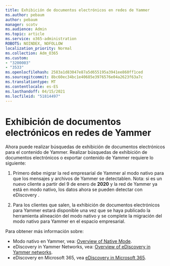 ```yaml
---
title: Exhibición de documentos electrónicos en redes de Yammer
ms.author: pebaum
author: pebaum
manager: scotv
ms.audience: Admin
ms.topic: article
ms.service: o365-administration
ROBOTS: NOINDEX, NOFOLLOW
localization_priority: Normal
ms.collection: Adm_O365
ms.custom:
- "3200003"
- "3533"
ms.openlocfilehash: 2583a1d83047e87a5d655195a3941ee860ff1ced
ms.sourcegitcommit: 8bc60ec34bc1e40685e3976576e04a2623f63a7c
ms.translationtype: MT
ms.contentlocale: es-ES
ms.lasthandoff: 04/15/2021
ms.locfileid: "51814497"
---
```

# <a name="ediscovery-in-yammer-networks"></a>Exhibición de documentos electrónicos en redes de Yammer

Ahora puede realizar búsquedas de exhibición de documentos electrónicos para el contenido de Yammer.  Realizar búsquedas de exhibición de documentos electrónicos o exportar contenido de Yammer requiere lo siguiente:

1. Primero debe migrar la red empresarial de Yammer al modo nativo para que los mensajes y archivos de Yammer se detectablen. Nota: si es un nuevo cliente a partir del 9 de enero de **2020** y la red de Yammer ya está en modo nativo, los datos ahora se pueden detectar con eDiscovery .

2. Para los clientes que salen, la exhibición de documentos electrónicos para Yammer estará disponible una vez que se haya publicado la herramienta alineación del modo nativo y se complete la migración del modo nativo para Yammer en el espacio empresarial.

Para obtener más información sobre:

- Modo nativo en Yammer, vea: [Overview of Native Mode](https://docs.microsoft.com/yammer/configure-your-yammer-network/overview-native-mode).
- eDiscovery in Yammer Networks, vea: [Overview of eDiscovery in Yammer networks](https://docs.microsoft.com/yammer/manage-security-and-compliance/overview-of-ediscovery).
- eDiscovery en Microsoft 365, vea [eDiscovery in Microsoft 365](https://docs.microsoft.com/microsoft-365/compliance/ediscovery).
